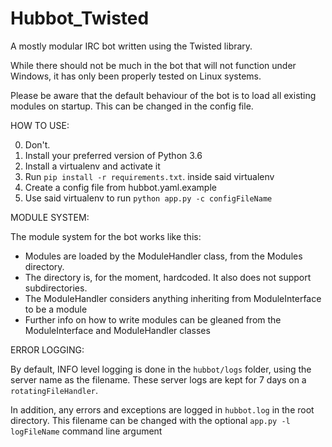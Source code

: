 Hubbot_Twisted
==============

A mostly modular IRC bot written using the Twisted library.

While there should not be much in the bot that will not function under Windows, it has only been properly tested on Linux systems.

Please be aware that the default behaviour of the bot is to load all existing modules on startup.
This can be changed in the config file.

HOW TO USE:

0. Don't.
1. Install your preferred version of Python 3.6
2. Install a virtualenv and activate it
3. Run `pip install -r requirements.txt`. inside said virtualenv
4. Create a config file from hubbot.yaml.example
5. Use said virtualenv to run `python app.py -c configFileName`


MODULE SYSTEM:

The module system for the bot works like this:
- Modules are loaded by the ModuleHandler class, from the Modules directory.
- The directory is, for the moment, hardcoded. It also does not support subdirectories.
- The ModuleHandler considers anything inheriting from ModuleInterface to be a module
- Further info on how to write modules can be gleaned from the ModuleInterface and ModuleHandler classes


ERROR LOGGING:

By default, INFO level logging is done in the `hubbot/logs` folder, using the server name as the filename.
These server logs are kept for 7 days on a `rotatingFileHandler`.

In addition, any errors and exceptions are logged in `hubbot.log` in the root directory.
This filename can be changed with the optional `app.py -l logFileName` command line argument